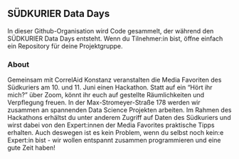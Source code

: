 ## SÜDKURIER Data Days

In dieser Github-Organisation wird Code gesammelt, der während den SÜDKURIER Data Days entsteht. Wenn du Tilnehmer:in bist, öffne einfach ein Repository für deine Projektgruppe.

### About
Gemeinsam mit CorrelAid Konstanz veranstalten die Media Favoriten des Südkuriers am 10. und 11. Juni einen Hackathon. Statt auf ein “Hört ihr mich?” über Zoom, könnt ihr euch auf gestellte Räumlichkeiten und Verpflegung freuen. In der Max-Stromeyer-Straße 178 werden wir zusammen an spannenden Data Science Projekten arbeiten. Im Rahmen des Hackathons erhältst du unter anderem Zugriff auf Daten des Südkuriers und wirst dabei von den Expert:innen der Media Favorites praktische Tipps erhalten. Auch deswegen ist es kein Problem, wenn du selbst noch kein:e Expert:in bist - wir wollen entspannt zusammen programmieren und eine gute Zeit haben!



